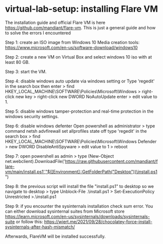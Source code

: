 # virtual-lab-setup: installing Flare VM
The installation guide and official Flare VM is here https://github.com/mandiant/flare-vm. This is just a general guide and how to solve the errors I encountered

Step 1: create an ISO image from Windows 10 Media creation tools: https://www.microsoft.com/en-us/software-download/windows10

Step 2: create a new VM on Virtual Box and select windows 10 iso with at least 80 GB.

Step 3: start the VM.

Step 4: disable windows auto update via windows setting or
Type 'regedit' in the search box then enter > find HKEY_LOCAL_MACHINE\SOFTWARE\Policies\Microsoft\Windows > right-click new key > right-click new DWORD NoAutoUpdate enter > edit value to 1.

Step 5: disable windows tamper-protection and real-time protection in the windows security settings.

Step 6: disable windows defenter
Open powershell as administrator > type command netsh advfirewall set allprofiles state off
type 'regedit' in the search box > find HKEY_LOCAL_MACHINE\SOFTWARE\Policies\Microsoft\Windows Defender > new DWORD DisableAntiSpyware > edit value to 1 > reboot

Step 7: open powershell as admin > type (New-Object net.webclient).DownloadFile('https://raw.githubusercontent.com/mandiant/flare-vm/main/install.ps1',"$([Environment]::GetFolderPath("Desktop"))\install.ps1") 

Step 8: the previous script will install the file "install.ps1" to desktop so we navigate to desktop > type Unblock-File .\install.ps1 > Set-ExecutionPolicy Unrestricted >.\install.ps1

Step 9: if you encounter the sysinternals installation check sum error.
You can either download sysinternal suites from Microsoft store https://learn.microsoft.com/en-us/sysinternals/downloads/sysinternals-suite
or follow this: https://wiert.me/2021/09/28/chocolatey-force-install-sysinternals-after-hash-mismatch/

Afterwards, FlareVM will be installed successfully.

